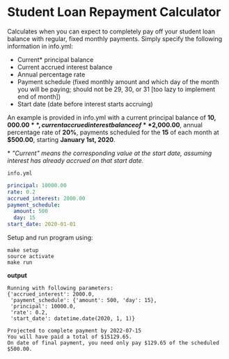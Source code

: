 # Student Loan Repayment Calculator

Calculates when you can expect to completely pay off your student loan balance with regular, fixed monthly payments.
Simply specify the following information in info.yml:

- Current\* principal balance
- Current accrued interest balance
- Annual percentage rate
- Payment schedule (fixed monthly amount and which day of the month you will be paying; should not be 29, 30, or 31 [too lazy to implement end of month])
- Start date (date before interest starts accruing)

An example is provided in info.yml with a current principal balance of **$10,000.00**, current accrued interest balance of **$2,000.00**, annual percentage rate of **20%**, payments scheduled for the **15** of each month at **$500.00**, starting **January 1st, 2020**.

\* *"Current" means the corresponding value at the start date, assuming interest has already accrued on that start date.*

`info.yml`
```yaml
principal: 10000.00
rate: 0.2
accrued_interest: 2000.00
payment_schedule:
  amount: 500
  day: 15
start_date: 2020-01-01
```

Setup and run program using:
```
make setup
source activate
make run
```

**output**
```
Running with following parameters:
{'accrued_interest': 2000.0,
 'payment_schedule': {'amount': 500, 'day': 15},
 'principal': 10000.0,
 'rate': 0.2,
 'start_date': datetime.date(2020, 1, 1)}

Projected to complete payment by 2022-07-15
You will have paid a total of $15129.65.
On date of final payment, you need only pay $129.65 of the scheduled $500.00.
```
